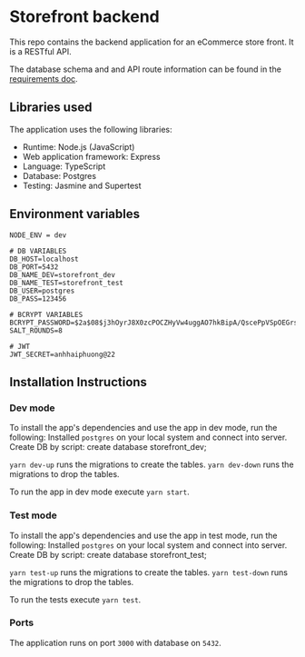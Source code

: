 # Storefront backend
This repo contains the backend application for an eCommerce store front. It is a RESTful API.

The database schema and and API route information can be found in the [requirements doc](REQUIREMENTS.md).
## Libraries used
The application uses the following libraries: 
* Runtime: Node.js (JavaScript)
* Web application framework: Express
* Language: TypeScript 
* Database: Postgres
* Testing: Jasmine and Supertest

## Environment variables 
```
NODE_ENV = dev

# DB VARIABLES
DB_HOST=localhost
DB_PORT=5432
DB_NAME_DEV=storefront_dev
DB_NAME_TEST=storefront_test
DB_USER=postgres
DB_PASS=123456

# BCRYPT VARIABLES
BCRYPT_PASSWORD=$2a$08$j3hOyrJ8X0zcPOCZHyVw4uggAO7hkBipA/QscePpVSpOEGrsUGaYu
SALT_ROUNDS=8

# JWT
JWT_SECRET=anhhaiphuong@22
```

## Installation Instructions

### Dev mode
To install the app's dependencies and use the app in dev mode, run the following: 
Installed `postgres` on your local system and connect into server.
Create DB by script: create database storefront_dev;

`yarn dev-up` runs the migrations to create the tables.
`yarn dev-down` runs the migrations to drop the tables.

To run the app in dev mode execute `yarn start`.
### Test mode
To install the app's dependencies and use the app in test mode, run the following:
Installed `postgres` on your local system and connect into server.
Create DB by script: create database storefront_test;

`yarn test-up` runs the migrations to create the tables.
`yarn test-down` runs the migrations to drop the tables.

To run the tests execute `yarn test`.

### Ports
The application runs on port `3000` with database on `5432`.

